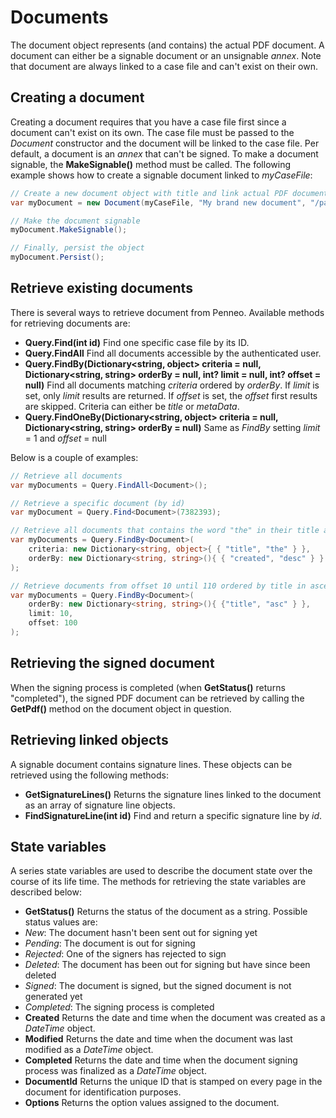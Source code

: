 # Documents
The document object represents (and contains) the actual PDF document. A document can either be a signable document or an unsignable _annex_. Note that document are always linked to a case file and can't exist on their own.

## Creating a document
Creating a document requires that you have a case file first since a document can't exist on its own. The case file must be passed to the _Document_ constructor and the document will be linked to the case file.
Per default, a document is an _annex_ that can't be signed. To make a document signable, the __MakeSignable()__ method must be called.
The following example shows how to create a signable document linked to _myCaseFile_:

```csharp
// Create a new document object with title and link actual PDF document
var myDocument = new Document(myCaseFile, "My brand new document", "/path/to/pdfFile");

// Make the document signable
myDocument.MakeSignable();

// Finally, persist the object
myDocument.Persist();
```

## Retrieve existing documents
There is several ways to retrieve document from Penneo. Available methods for retrieving documents are:

* __Query.Find<Document>(int id)__
Find one specific case file by its ID.
* __Query.FindAll<Document>__
Find all documents accessible by the authenticated user.
* __Query.FindBy<Document>(Dictionary\<string, object\> criteria = null, Dictionary\<string, string\> orderBy = null, int? limit = null, int? offset = null)__
Find all documents matching _criteria_ ordered by _orderBy_. If _limit_ is set, only _limit_ results are returned. If _offset_ is set, the _offset_ first results are skipped.
Criteria can either be _title_ or _metaData_.
* __Query.FindOneBy<Document>(Dictionary\<string, object\> criteria = null, Dictionary\<string, string\> orderBy = null)__
Same as _FindBy_ setting _limit_ = 1 and _offset_ = null

Below is a couple of examples:

```csharp
// Retrieve all documents
var myDocuments = Query.FindAll<Document>();

// Retrieve a specific document (by id)
var myDocument = Query.Find<Document>(7382393);

// Retrieve all documents that contains the word "the" in their title and sort descending by creation date
var myDocuments = Query.FindBy<Document>(
	criteria: new Dictionary<string, object>{ { "title", "the" } },
	orderBy: new Dictionary<string, string>(){ { "created", "desc" } }
);

// Retrieve documents from offset 10 until 110 ordered by title in ascending order
var myDocuments = Query.FindBy<Document>(	
	orderBy: new Dictionary<string, string>(){ {"title", "asc" } },
	limit: 10,
	offset: 100
);
```

## Retrieving the signed document
When the signing process is completed (when __GetStatus()__ returns "completed"), the signed PDF document can be retrieved by calling the __GetPdf()__ method on the document object in question.

## Retrieving linked objects
A signable document contains signature lines. These objects can be retrieved using the following methods:

* __GetSignatureLines()__
Returns the signature lines linked to the document as an array of signature line objects.
* __FindSignatureLine(int id)__
Find and return a specific signature line by _id_.

## State variables
A series state variables are used to describe the document state over the course of its life time. The methods for retrieving the state variables are described below:

* __GetStatus()__
Returns the status of the document as a string. Possible status values are:
 * _New_: The document hasn't been sent out for signing yet
 * _Pending_: The document is out for signing
 * _Rejected_: One of the signers has rejected to sign
 * _Deleted_: The document has been out for signing but have since been deleted
 * _Signed_: The document is signed, but the signed document is not generated yet
 * _Completed_: The signing process is completed
* __Created__
Returns the date and time when the document was created as a _DateTime_ object.
* __Modified__
Returns the date and time when the document was last modified as a _DateTime_ object.
* __Completed__
Returns the date and time when the document signing process was finalized as a _DateTime_ object.
* __DocumentId__
Returns the unique ID that is stamped on every page in the document for identification purposes.
* __Options__
Returns the option values assigned to the document.

